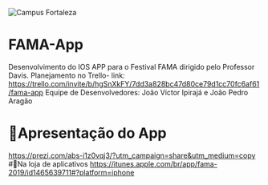 ![Campus Fortaleza](https://vestibular.mundoeducacao.bol.uol.com.br/upload/vestibular/-5970b47d0a1f8.jpg)

# FAMA-App
Desenvolvimento do IOS APP para  o Festival FAMA dirigido pelo Professor Davis.
Planejamento no Trello- link: https://trello.com/invite/b/hgSnXkFY/7dd3a828bc47d80ce79d1cc70fc6af61/fama-app
Equipe de Desenvolvedores: João Victor Ipirajá e João Pedro Aragão 
# 📖Apresentação do App
https://prezi.com/abs-i1z0vqj3/?utm_campaign=share&utm_medium=copy
#📱Na loja de aplicativos
https://itunes.apple.com/br/app/fama-2019/id1465639711#?platform=iphone
